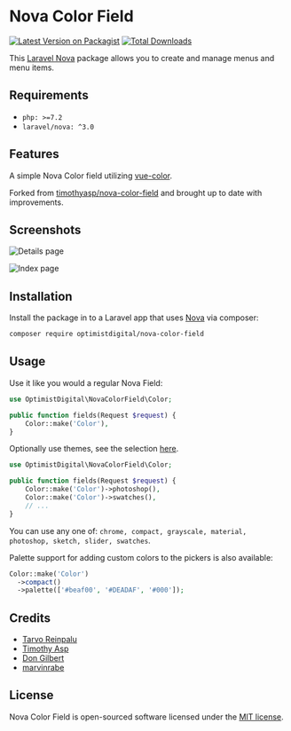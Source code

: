 # Nova Color Field

[![Latest Version on Packagist](https://img.shields.io/packagist/v/optimistdigital/nova-color-field.svg?style=flat-square)](https://packagist.org/packages/optimistdigital/nova-color-field)
[![Total Downloads](https://img.shields.io/packagist/dt/optimistdigital/nova-color-field.svg?style=flat-square)](https://packagist.org/packages/optimistdigital/nova-color-field)

This [Laravel Nova](https://nova.laravel.com/) package allows you to create and manage menus and menu items.

## Requirements

- `php: >=7.2`
- `laravel/nova: ^3.0`

## Features

A simple Nova Color field utilizing [vue-color](https://github.com/xiaokaike/vue-color).

Forked from [timothyasp/nova-color-field](https://github.com/timothyasp/nova-color-field) and brought up to date with improvements.

## Screenshots

![Details page](TODO)

![Index page](TODO)

## Installation

Install the package in to a Laravel app that uses [Nova](https://nova.laravel.com) via composer:

```bash
composer require optimistdigital/nova-color-field
```

## Usage

Use it like you would a regular Nova Field:

```php
use OptimistDigital\NovaColorField\Color;

public function fields(Request $request) {
    Color::make('Color'),
}
```

Optionally use themes, see the selection [here](http://xiaokaike.github.io/vue-color/).

```php
use OptimistDigital\NovaColorField\Color;

public function fields(Request $request) {
    Color::make('Color')->photoshop(),
    Color::make('Color')->swatches(),
    // ...
}
```

You can use any one of: `chrome, compact, grayscale, material, photoshop, sketch, slider, swatches`.

Palette support for adding custom colors to the pickers is also available:

```php
Color::make('Color')
  ->compact()
  ->palette(['#beaf00', '#DEADAF', '#000']);
```

## Credits

- [Tarvo Reinpalu](https://github.com/tarpsvo)
- [Timothy Asp](https://github.com/timothyasp)
- [Don Gilbert](https://github.com/dongilbert)
- [marvinrabe](https://github.com/marvinrrabe)

## License

Nova Color Field is open-sourced software licensed under the [MIT license](LICENSE.md).
